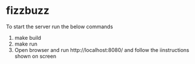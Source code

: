 # fizzbuzz
To start the server run the below commands

1) make build
2) make run
3) Open browser and run http://localhost:8080/ and follow the iinstructions shown on screen
